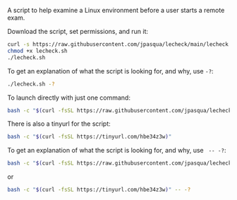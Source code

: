 A script to help examine a Linux environment before a user starts a remote exam.

Download the script, set permissions, and run it:
```sh
curl -s https://raw.githubusercontent.com/jpasqua/lecheck/main/lecheck.sh > lecheck.sh
chmod +x lecheck.sh
./lecheck.sh
```

To get an explanation of what the script is looking for, and why, use `-?`:
```sh
./lecheck.sh -?
```

To launch directly with just one command:

```sh
bash -c "$(curl -fsSL https://raw.githubusercontent.com/jpasqua/lecheck/main/lecheck.sh)"
```

There is also a tinyurl for the script:

```sh
bash -c "$(curl -fsSL https://tinyurl.com/hbe34z3w)"

```

To get an explanation of what the script is looking for, and why, use ` -- -?`:
```sh
bash -c "$(curl -fsSL https://raw.githubusercontent.com/jpasqua/lecheck/main/lecheck.sh)" -- -?
```
or
```sh
bash -c "$(curl -fsSL https://tinyurl.com/hbe34z3w)" -- -?
```
